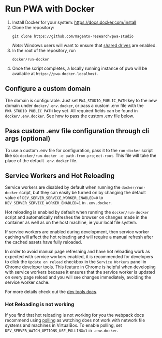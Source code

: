 # Run PWA with Docker

1. Install Docker for your system: https://docs.docker.com/install
2. Clone the repository:
    ```
    git clone https://github.com/magento-research/pwa-studio
    ```
    *Note*: Windows users will want to ensure that [shared drives](https://docs.docker.com/docker-for-windows/#shared-drives) are enabled.
3. In the root of the repository, run 
    ```
    docker/run-docker
    ```
4. Once the script completes, a locally running instance of pwa will be available at `https://pwa-docker.localhost`.

## Configure a custom domain

The domain is configurable. Just set `PWA_STUDIO_PUBLIC_PATH` key to the new domain under `docker/.env.docker`, or pass a custom .env file with the `PWA_STUDIO_PUBLIC_PATH` key set. All required fields can be found in `docker/.env.docker`. See how to pass the custom .env file below.

## Pass custom .env file configuration through cli args (optional)

To use a custom .env file for configuration, pass it to the `run-docker` script like so: `docker/run-docker -e path-from-project-root`. This file will take the place of the default `.env.docker` file.

## Service Workers and Hot Reloading

Service workers are disabled by default when running the `docker/run-docker` script, but they can easily be turned on by changing the default value of `DEV_SERVER_SERVICE_WORKER_ENABLED=0` to `DEV_SERVER_SERVICE_WORKER_ENABLED=1` in `.env.docker`.

Hot reloading is enabled by default when running the `docker/run-docker` script and automatically refreshes the browser on changes made in the container as well as on the host machine, ie your local file system. 

If service workers are enabled during development, then service worker caching will affect the hot reloading and will require a manual refresh after the cached assets have fully reloaded.

In order to avoid manual page refreshing and have hot reloading work as expected with service workers enabled, it is recommended for developers to click the `Update on reload` checkbox in the `Service Workers` panel in Chrome developer tools. This feature in Chrome is helpful when developing with service workers because it ensures that the service worker is updated on every page reload and you will see changes immediately, avoiding the service worker cache.

For more details check out the [dev tools docs](https://bit.ly/2tTGWc0).

### Hot Reloading is not working

If you find that hot reloading is not working for you the webpack docs recommend using [polling](https://webpack.js.org/configuration/watch/#watchoptionspoll) as watching does not work with network file systems and machines in VirtualBox. To enable polling, set `DEV_SERVER_WATCH_OPTIONS_USE_POLLING=1` in `.env.docker`.

